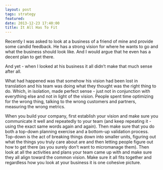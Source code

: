 ```yaml
---
layout: post
tags: strategy
featured:
date: 2013-12-23 17:40:00
title: It All Has To Fit
---
```

Recently I was asked to look at a business of a friend of mine and provide some candid feedback. He has a strong vision for where he wants to go and what the business should look like. And I would argue that he even has a decent plan to get there.

And yet - when I looked at his business it all didn’t make that much sense after all.

What had happened was that somehow his vision had been lost in translation and his team was doing what they thought was the right thing to do. Which, in isolation, made perfect sense - just not in conjunction with everything else and not in light of the vision. People spent time optimizing for the wrong thing, talking to the wrong customers and partners, measuring the wrong metrics.

When you build your company, first establish your vision and make sure you communicate it well and repeatedly to your team (and keep repeating it - using the exact same words again and again). Then make sure that you do both a top-down planning exercise and a bottom-up validation process. Top-down is the act of breaking things down into smaller units, figuring out what the things you truly care about are and then letting people figure out how to get there (as you surely don’t want to micromanage them). Then look at all the activities and plans your team came up with and make sure they all align toward the common vision. Make sure it all fits together and regardless how you look at your business it is one cohesive picture.
